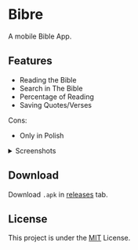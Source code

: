 # Bibre

A mobile Bible App.

## Features

- Reading the Bible
- Search in The Bible
- Percentage of Reading
- Saving Quotes/Verses

Cons:
- Only in Polish

<details>
  <summary>Screenshots</summary>

  <!-- table with screenshots -->
  | Main Page | Book Page | Chapter Page |
  |:---------:|:---------:|:------------:|
  | <img src="screenshots/bibre_main_page.jpg" alt="MainPage" width="200" > | <img src="screenshots/bibre_book_page.jpg" alt="BookPage" width="200" > | <img src="screenshots/bibre_chapter_page.jpg" alt="ChapterPage" width="200" > |

  | Search Page | Percentage Page | Qutoes Page |
  |:---------:|:---------:|:------------:|
  | <img src="screenshots/bibre_search_page.jpg" alt="SearchPage" width="200" > | <img src="screenshots/bibre_percentage_page.jpg" alt="PercentPage" width="200" > | <img src="screenshots/bibre_quotes_page.jpg" alt="QuotesPage" width="200" > |
  
  | Dark Mode & Navigation Drawer |
  |:-----------------------------:|
  | <img src="screenshots/bibre_darkmode_drawer.jpg" alt="DarkModeDrawer" width="200" > |
</details>

## Download

Download `.apk` in [releases](https://github.com/Zielin0/bibre/releases) tab.

## License

This project is under the [MIT](./LICENSE) License.